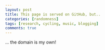 ```yaml
---
layout: post
title: This page is served on GitHub, but..
categories: [randomness]
tags: [research, cycling, music, blogging]
comments: true
---
```


... the domain is my own!
